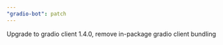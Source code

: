 ```yaml
---
"gradio-bot": patch
---
```


Upgrade to gradio client 1.4.0, remove in-package gradio client bundling
